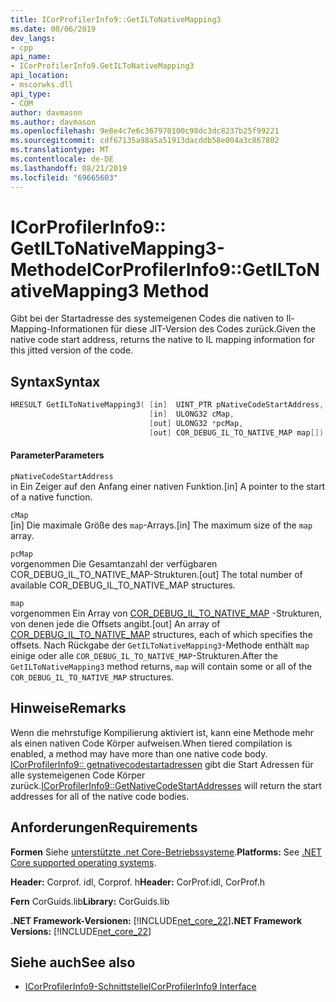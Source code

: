 ```yaml
---
title: ICorProfilerInfo9::GetILToNativeMapping3
ms.date: 08/06/2019
dev_langs:
- cpp
api_name:
- ICorProfilerInfo9.GetILToNativeMapping3
api_location:
- mscorwks.dll
api_type:
- COM
author: davmason
ms.author: davmason
ms.openlocfilehash: 9e8e4c7e6c367970100c98dc3dc8237b25f99221
ms.sourcegitcommit: cdf67135a98a5a51913dacddb58e004a3c867802
ms.translationtype: MT
ms.contentlocale: de-DE
ms.lasthandoff: 08/21/2019
ms.locfileid: "69665603"
---
```

# <a name="icorprofilerinfo9getiltonativemapping3-method"></a><span data-ttu-id="a146b-102">ICorProfilerInfo9:: GetILToNativeMapping3-Methode</span><span class="sxs-lookup"><span data-stu-id="a146b-102">ICorProfilerInfo9::GetILToNativeMapping3 Method</span></span>

<span data-ttu-id="a146b-103">Gibt bei der Startadresse des systemeigenen Codes die nativen to Il-Mapping-Informationen für diese JIT-Version des Codes zurück.</span><span class="sxs-lookup"><span data-stu-id="a146b-103">Given the native code start address, returns the native to IL mapping information for this jitted version of the code.</span></span>

## <a name="syntax"></a><span data-ttu-id="a146b-104">Syntax</span><span class="sxs-lookup"><span data-stu-id="a146b-104">Syntax</span></span>

```cpp
HRESULT GetILToNativeMapping3( [in]  UINT_PTR pNativeCodeStartAddress,
                               [in]  ULONG32 cMap,
                               [out] ULONG32 *pcMap,
                               [out] COR_DEBUG_IL_TO_NATIVE_MAP map[]);
```

#### <a name="parameters"></a><span data-ttu-id="a146b-105">Parameter</span><span class="sxs-lookup"><span data-stu-id="a146b-105">Parameters</span></span>

`pNativeCodeStartAddress` \
<span data-ttu-id="a146b-106">in Ein Zeiger auf den Anfang einer nativen Funktion.</span><span class="sxs-lookup"><span data-stu-id="a146b-106">[in] A pointer to the start of a native function.</span></span>

`cMap` \
<span data-ttu-id="a146b-107">[in] Die maximale Größe des `map`-Arrays.</span><span class="sxs-lookup"><span data-stu-id="a146b-107">[in] The maximum size of the `map` array.</span></span>

`pcMap` \
<span data-ttu-id="a146b-108">vorgenommen Die Gesamtanzahl der verfügbaren COR_DEBUG_IL_TO_NATIVE_MAP-Strukturen.</span><span class="sxs-lookup"><span data-stu-id="a146b-108">[out] The total number of available COR_DEBUG_IL_TO_NATIVE_MAP structures.</span></span>

`map` \
<span data-ttu-id="a146b-109">vorgenommen Ein Array von [COR_DEBUG_IL_TO_NATIVE_MAP](../debugging/cor-debug-il-to-native-map-structure.md) -Strukturen, von denen jede die Offsets angibt.</span><span class="sxs-lookup"><span data-stu-id="a146b-109">[out] An array of [COR_DEBUG_IL_TO_NATIVE_MAP](../debugging/cor-debug-il-to-native-map-structure.md) structures, each of which specifies the offsets.</span></span> <span data-ttu-id="a146b-110">Nach Rückgabe der `GetILToNativeMapping3`-Methode enthält `map` einige oder alle `COR_DEBUG_IL_TO_NATIVE_MAP`-Strukturen.</span><span class="sxs-lookup"><span data-stu-id="a146b-110">After the `GetILToNativeMapping3` method returns, `map` will contain some or all of the `COR_DEBUG_IL_TO_NATIVE_MAP` structures.</span></span>

## <a name="remarks"></a><span data-ttu-id="a146b-111">Hinweise</span><span class="sxs-lookup"><span data-stu-id="a146b-111">Remarks</span></span>

<span data-ttu-id="a146b-112">Wenn die mehrstufige Kompilierung aktiviert ist, kann eine Methode mehr als einen nativen Code Körper aufweisen.</span><span class="sxs-lookup"><span data-stu-id="a146b-112">When tiered compilation is enabled, a method may have more than one native code body.</span></span> <span data-ttu-id="a146b-113">[ICorProfilerInfo9:: getnativecodestartadressen](../../../../docs/framework/unmanaged-api/profiling/icorprofilerinfo9-getnativecodestartaddresses-method.md) gibt die Start Adressen für alle systemeigenen Code Körper zurück.</span><span class="sxs-lookup"><span data-stu-id="a146b-113">[ICorProfilerInfo9::GetNativeCodeStartAddresses](../../../../docs/framework/unmanaged-api/profiling/icorprofilerinfo9-getnativecodestartaddresses-method.md) will return the start addresses for all of the native code bodies.</span></span>

## <a name="requirements"></a><span data-ttu-id="a146b-114">Anforderungen</span><span class="sxs-lookup"><span data-stu-id="a146b-114">Requirements</span></span>

<span data-ttu-id="a146b-115">**Formen** Siehe [unterstützte .net Core-Betriebssysteme](../../../core/windows-prerequisites.md#net-core-supported-operating-systems).</span><span class="sxs-lookup"><span data-stu-id="a146b-115">**Platforms:** See [.NET Core supported operating systems](../../../core/windows-prerequisites.md#net-core-supported-operating-systems).</span></span>

<span data-ttu-id="a146b-116">**Header:** Corprof. idl, Corprof. h</span><span class="sxs-lookup"><span data-stu-id="a146b-116">**Header:** CorProf.idl, CorProf.h</span></span>

<span data-ttu-id="a146b-117">**Fern** CorGuids.lib</span><span class="sxs-lookup"><span data-stu-id="a146b-117">**Library:** CorGuids.lib</span></span>

<span data-ttu-id="a146b-118">**.NET Framework-Versionen:** [!INCLUDE[net_core_22](../../../../includes/net-core-22-md.md)]</span><span class="sxs-lookup"><span data-stu-id="a146b-118">**.NET Framework Versions:** [!INCLUDE[net_core_22](../../../../includes/net-core-22-md.md)]</span></span>

## <a name="see-also"></a><span data-ttu-id="a146b-119">Siehe auch</span><span class="sxs-lookup"><span data-stu-id="a146b-119">See also</span></span>

- [<span data-ttu-id="a146b-120">ICorProfilerInfo9-Schnittstelle</span><span class="sxs-lookup"><span data-stu-id="a146b-120">ICorProfilerInfo9 Interface</span></span>](../../../../docs/framework/unmanaged-api/profiling/icorprofilerinfo9-interface.md)
